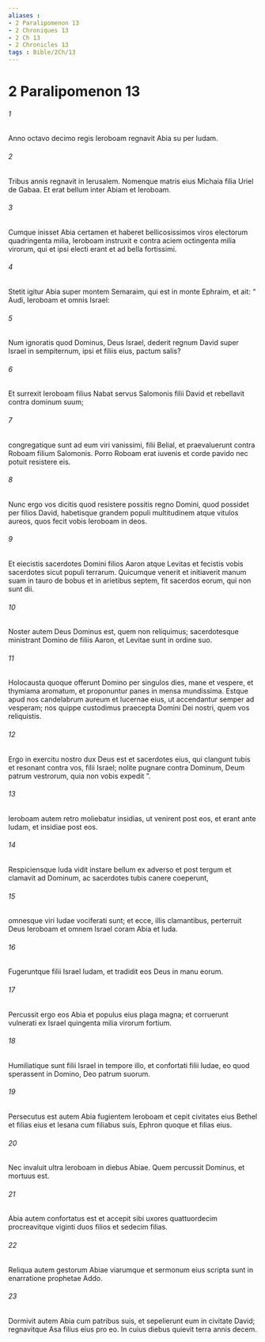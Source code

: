 ```yaml
---
aliases : 
- 2 Paralipomenon 13
- 2 Chroniques 13
- 2 Ch 13
- 2 Chronicles 13
tags : Bible/2Ch/13
---
```


# 2 Paralipomenon 13

###### 1
Anno octavo decimo regis Ieroboam regnavit Abia su per Iudam. 
###### 2
Tribus annis regnavit in Ierusalem. Nomenque matris eius Michaia filia Uriel de Gabaa. Et erat bellum inter Abiam et Ieroboam. 
###### 3
Cumque inisset Abia certamen et haberet bellicosissimos viros electorum quadringenta milia, Ieroboam instruxit e contra aciem octingenta milia virorum, qui et ipsi electi erant et ad bella fortissimi.
###### 4
Stetit igitur Abia super montem Semaraim, qui est in monte Ephraim, et ait: “ Audi, Ieroboam et omnis Israel: 
###### 5
Num ignoratis quod Dominus, Deus Israel, dederit regnum David super Israel in sempiternum, ipsi et filiis eius, pactum salis? 
###### 6
Et surrexit Ieroboam filius Nabat servus Salomonis filii David et rebellavit contra dominum suum; 
###### 7
congregatique sunt ad eum viri vanissimi, filii Belial, et praevaluerunt contra Roboam filium Salomonis. Porro Roboam erat iuvenis et corde pavido nec potuit resistere eis. 
###### 8
Nunc ergo vos dicitis quod resistere possitis regno Domini, quod possidet per filios David, habetisque grandem populi multitudinem atque vitulos aureos, quos fecit vobis Ieroboam in deos. 
###### 9
Et eiecistis sacerdotes Domini filios Aaron atque Levitas et fecistis vobis sacerdotes sicut populi terrarum. Quicumque venerit et initiaverit manum suam in tauro de bobus et in arietibus septem, fit sacerdos eorum, qui non sunt dii. 
###### 10
Noster autem Deus Dominus est, quem non reliquimus; sacerdotesque ministrant Domino de filiis Aaron, et Levitae sunt in ordine suo. 
###### 11
Holocausta quoque offerunt Domino per singulos dies, mane et vespere, et thymiama aromatum, et proponuntur panes in mensa mundissima. Estque apud nos candelabrum aureum et lucernae eius, ut accendantur semper ad vesperam; nos quippe custodimus praecepta Domini Dei nostri, quem vos reliquistis. 
###### 12
Ergo in exercitu nostro dux Deus est et sacerdotes eius, qui clangunt tubis et resonant contra vos, filii Israel; nolite pugnare contra Dominum, Deum patrum vestrorum, quia non vobis expedit ”.
###### 13
Ieroboam autem retro moliebatur insidias, ut venirent post eos, et erant ante Iudam, et insidiae post eos. 
###### 14
Respiciensque Iuda vidit instare bellum ex adverso et post tergum et clamavit ad Dominum, ac sacerdotes tubis canere coeperunt, 
###### 15
omnesque viri Iudae vociferati sunt; et ecce, illis clamantibus, perterruit Deus Ieroboam et omnem Israel coram Abia et Iuda. 
###### 16
Fugeruntque filii Israel Iudam, et tradidit eos Deus in manu eorum. 
###### 17
Percussit ergo eos Abia et populus eius plaga magna; et corruerunt vulnerati ex Israel quingenta milia virorum fortium. 
###### 18
Humiliatique sunt filii Israel in tempore illo, et confortati filii Iudae, eo quod sperassent in Domino, Deo patrum suorum. 
###### 19
Persecutus est autem Abia fugientem Ieroboam et cepit civitates eius Bethel et filias eius et Iesana cum filiabus suis, Ephron quoque et filias eius. 
###### 20
Nec invaluit ultra Ieroboam in diebus Abiae. Quem percussit Dominus, et mortuus est.
###### 21
Abia autem confortatus est et accepit sibi uxores quattuordecim procreavitque viginti duos filios et sedecim filias. 
###### 22
Reliqua autem gestorum Abiae viarumque et sermonum eius scripta sunt in enarratione prophetae Addo. 
###### 23
Dormivit autem Abia cum patribus suis, et sepelierunt eum in civitate David; regnavitque Asa filius eius pro eo. In cuius diebus quievit terra annis decem.
